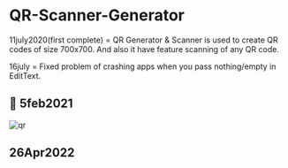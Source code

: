 # QR-Scanner-Generator

11july2020(first complete) = QR Generator & Scanner is used to create QR codes of size 700x700. And also it have feature scanning of any QR code. 

16july = Fixed problem of crashing apps when you pass nothing/empty in EditText.

## 📸 5feb2021

![qr](https://user-images.githubusercontent.com/67586773/107009035-80f43c80-67ba-11eb-8efb-3dbf6cf4ed94.jpg)

## 26Apr2022
